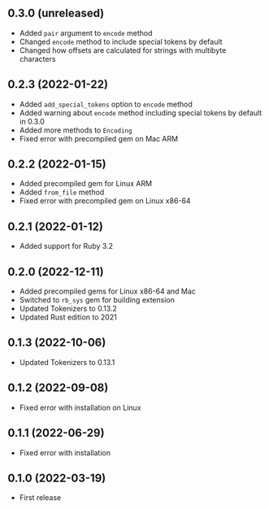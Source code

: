 ## 0.3.0 (unreleased)

- Added `pair` argument to `encode` method
- Changed `encode` method to include special tokens by default
- Changed how offsets are calculated for strings with multibyte characters

## 0.2.3 (2022-01-22)

- Added `add_special_tokens` option to `encode` method
- Added warning about `encode` method including special tokens by default in 0.3.0
- Added more methods to `Encoding`
- Fixed error with precompiled gem on Mac ARM

## 0.2.2 (2022-01-15)

- Added precompiled gem for Linux ARM
- Added `from_file` method
- Fixed error with precompiled gem on Linux x86-64

## 0.2.1 (2022-01-12)

- Added support for Ruby 3.2

## 0.2.0 (2022-12-11)

- Added precompiled gems for Linux x86-64 and Mac
- Switched to `rb_sys` gem for building extension
- Updated Tokenizers to 0.13.2
- Updated Rust edition to 2021

## 0.1.3 (2022-10-06)

- Updated Tokenizers to 0.13.1

## 0.1.2 (2022-09-08)

- Fixed error with installation on Linux

## 0.1.1 (2022-06-29)

- Fixed error with installation

## 0.1.0 (2022-03-19)

- First release

